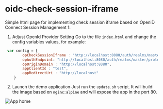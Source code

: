 # oidc-check-session-iframe
Simple html page for implementing check session iframe based on OpenID Connect Session Management 1.


1. Adjust OpenId Provider Setting
Go to the file `index.html` and change the config variables values, for example:

```javascript
 var config = {
        opCheckSessionIframe : "http://localhost:8080/auth/realms/master/protocol/openid-connect/login-status-iframe.html",
        opAuthEndpoint: "http://localhost:8080/auth/realms/master/protocol/openid-connect/auth",
        opOriginDomain : "http://localhost:8080",
        appClientId : "test",
        appRedirectUri : "http://localhost"
    }
```

2. Launch the demo application
Just run the `update.sh` script. It will build the image based on `nginx:alpine` and will expose the app in the port 80.

![App home](screenshot_1.png)